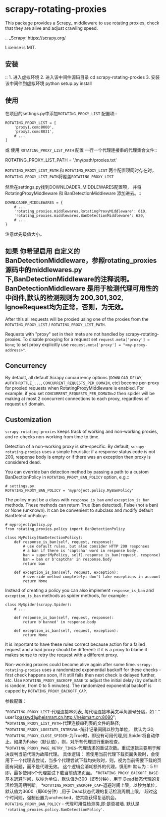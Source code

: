 scrapy-rotating-proxies
=======================
This package provides a Scrapy_ middleware to use rotating proxies,
check that they are alive and adjust crawling speed.

.. _Scrapy: https://scrapy.org/


License is MIT.

安装
------------

::
    1. 进入虚拟环境
    2. 进入该中间件源码目录 cd scrapy-rotating-proxies
    3. 安装该中间件到虚拟环境 python setup.py install

使用
-----

在项目的settings.py中添加``ROTATING_PROXY_LIST`` 配置项::

    ROTATING_PROXY_LIST = [
        'proxy1.com:8000',
        'proxy2.com:8031',
        # ...
    ]

或 使用 ``ROTATING_PROXY_LIST_PATH`` 配置 一行一个代理连接串的代理集合文件::

   ROTATING_PROXY_LIST_PATH = '/my/path/proxies.txt'

``ROTATING_PROXY_LIST_PATH`` 和 ``ROTATING_PROXY_LIST`` 两个配置项同时存在时，``ROTATING_PROXY_LIST_PATH``将覆盖``ROTATING_PROXY_LIST`` 

然后在settings.py找到DOWNLOADER_MIDDLEWARES配置项，
并将RotatingProxyMiddleware 和 BanDetectionMiddleware 添加进去。::

    DOWNLOADER_MIDDLEWARES = {
        # ...
        'rotating_proxies.middlewares.RotatingProxyMiddleware': 610,
        'rotating_proxies.middlewares.BanDetectionMiddleware': 620,
        # ...
    }
注意优先级值大小。

如果 你希望启用 自定义的BanDetectionMiddleware，参照rotating_proxies源码中的middlewares.py下,BanDetectionMiddleware的注释说明。
BanDetectionMiddleware 是用于检测代理可用性的中间件,默认的检测规则为 200,301,302, IgnoeRequest均为正常，否则，为无效。
-----
After this all requests will be proxied using one of the proxies from
the ``ROTATING_PROXY_LIST`` / ``ROTATING_PROXY_LIST_PATH``.

Requests with "proxy" set in their meta are not handled by
scrapy-rotating-proxies. To disable proxying for a request set
``request.meta['proxy'] = None``; to set proxy explicitly use
``request.meta['proxy'] = "<my-proxy-address>"``.


Concurrency
-----------

By default, all default Scrapy concurrency options (``DOWNLOAD_DELAY``,
``AUTHTHROTTLE_...``, ``CONCURRENT_REQUESTS_PER_DOMAIN``, etc) become
per-proxy for proxied requests when RotatingProxyMiddleware is enabled.
For example, if you set ``CONCURRENT_REQUESTS_PER_DOMAIN=2`` then
spider will be making at most 2 concurrent connections to each proxy,
regardless of request url domain.

Customization
-------------

``scrapy-rotating-proxies`` keeps track of working and non-working proxies,
and re-checks non-working from time to time.

Detection of a non-working proxy is site-specific.
By default, ``scrapy-rotating-proxies`` uses a simple heuristic:
if a response status code is not 200, response body is empty or if
there was an exception then proxy is considered dead.

You can override ban detection method by passing a path to
a custom BanDectionPolicy in ``ROTATING_PROXY_BAN_POLICY`` option, e.g.::

    # settings.py
    ROTATING_PROXY_BAN_POLICY = 'myproject.policy.MyBanPolicy'

The policy must be a class with ``response_is_ban``
and ``exception_is_ban`` methods. These methods can return True
(ban detected), False (not a ban) or None (unknown). It can be convenient
to subclass and modify default BanDetectionPolicy::

    # myproject/policy.py
    from rotating_proxies.policy import BanDetectionPolicy

    class MyPolicy(BanDetectionPolicy):
        def response_is_ban(self, request, response):
            # use default rules, but also consider HTTP 200 responses
            # a ban if there is 'captcha' word in response body.
            ban = super(MyPolicy, self).response_is_ban(request, response)
            ban = ban or b'captcha' in response.body
            return ban

        def exception_is_ban(self, request, exception):
            # override method completely: don't take exceptions in account
            return None

Instead of creating a policy you can also implement ``response_is_ban``
and ``exception_is_ban`` methods as spider methods, for example::

    class MySpider(scrapy.Spider):
        # ...

        def response_is_ban(self, request, response):
            return b'banned' in response.body

        def exception_is_ban(self, request, exception):
            return None

It is important to have these rules correct because action for a failed
request and a bad proxy should be different: if it is a proxy to blame
it makes sense to retry the request with a different proxy.

Non-working proxies could become alive again after some time.
``scrapy-rotating-proxies`` uses a randomized exponential backoff for these
checks - first check happens soon, if it still fails then next check is
delayed further, etc. Use ``ROTATING_PROXY_BACKOFF_BASE`` to adjust the
initial delay (by default it is random, from 0 to 5 minutes). The randomized
exponential backoff is capped by ``ROTATING_PROXY_BACKOFF_CAP``.

参数配置：

*``ROTATING_PROXY_LIST``-代理连接串列表, 每代理连接串英文半角逗号分隔，如：" user1:passwd1@heismart.cn,http://heismart.cn:8080";
*``ROTATING_PROXY_LIST_PATH``-代理连接串列表的文件的路径;
*``ROTATING_PROXY_LOGSTATS_INTERVAL``-统计记录间隔以秒为单位， 默认为:30;
*``ROTATING_PROXY_CLOSE_SPIDER``-为True时，即没有可用代理,则,Spider将自动停止。如果为False（默认值），则，对所有代理进行重新检查。
*``ROTATING_PROXY_PAGE_RETRY_TIMES``-代理请求的重试次数。重试逻辑主要用于解决误判当前代理为故障代理。
    具体逻辑：
        若使用当前代理下载页面失败时，会使用下一个代理去尝试，当多个代理尝试下载均失败时，则，视为当前需要下载的页面有问题，而不是代理无效。
        这个逻辑会消耗额外的代理，慎用!!!
        默认为：5
            !!! 即，最多使用5个代理尝试下载当前请求页面。
    *``ROTATING_PROXY_BACKOFF_BASE``-基本退避时间，以秒为单位，默认值为300（即5分钟），用于 Dead状态代理的复活检测周期判断。
    *``ROTATING_PROXY_BACKOFF_CAP``-退避时间上限，以秒为单位，默认值为3600（即60分钟）,用于 Dead状态代理的复活检测周期上限，
                                    超过这个时间则，强制设置为unchecked，使其能获得复活机会。
``ROTATING_PROXY_BAN_POLICY`` - 代理可用性检测类,即:是否被墙. 默认是 ``'rotating_proxies.policy.BanDetectionPolicy'``.
  
